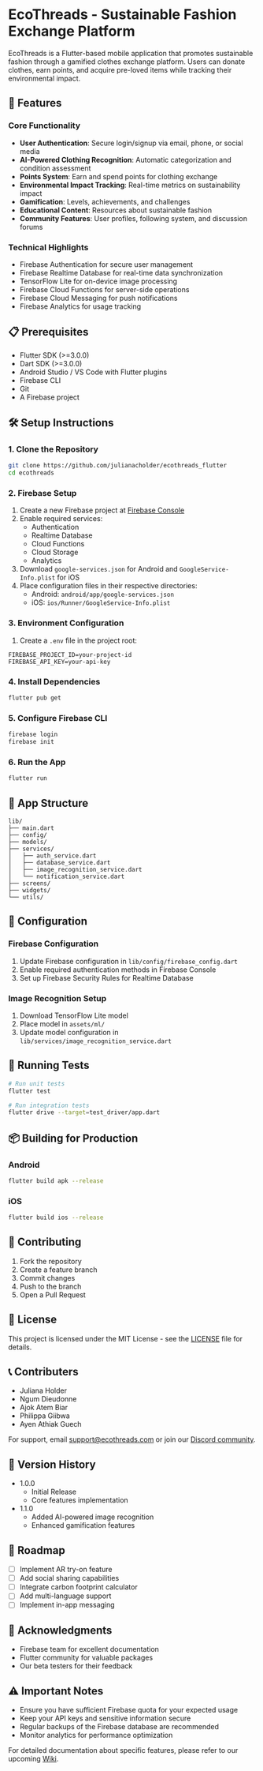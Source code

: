 # EcoThreads - Sustainable Fashion Exchange Platform

EcoThreads is a Flutter-based mobile application that promotes sustainable fashion through a gamified clothes exchange platform. Users can donate clothes, earn points, and acquire pre-loved items while tracking their environmental impact.

## 🚀 Features

### Core Functionality
- **User Authentication**: Secure login/signup via email, phone, or social media
- **AI-Powered Clothing Recognition**: Automatic categorization and condition assessment
- **Points System**: Earn and spend points for clothing exchange
- **Environmental Impact Tracking**: Real-time metrics on sustainability impact
- **Gamification**: Levels, achievements, and challenges
- **Educational Content**: Resources about sustainable fashion
- **Community Features**: User profiles, following system, and discussion forums

### Technical Highlights
- Firebase Authentication for secure user management
- Firebase Realtime Database for real-time data synchronization
- TensorFlow Lite for on-device image processing
- Firebase Cloud Functions for server-side operations
- Firebase Cloud Messaging for push notifications
- Firebase Analytics for usage tracking

## 📋 Prerequisites

- Flutter SDK (>=3.0.0)
- Dart SDK (>=3.0.0)
- Android Studio / VS Code with Flutter plugins
- Firebase CLI
- Git
- A Firebase project

## 🛠️ Setup Instructions

### 1. Clone the Repository
```bash
git clone https://github.com/julianacholder/ecothreads_flutter
cd ecothreads
```

### 2. Firebase Setup
1. Create a new Firebase project at [Firebase Console](https://console.firebase.google.com)
2. Enable required services:
   - Authentication
   - Realtime Database
   - Cloud Functions
   - Cloud Storage
   - Analytics
3. Download `google-services.json` for Android and `GoogleService-Info.plist` for iOS
4. Place configuration files in their respective directories:
   - Android: `android/app/google-services.json`
   - iOS: `ios/Runner/GoogleService-Info.plist`

### 3. Environment Configuration
1. Create a `.env` file in the project root:
```
FIREBASE_PROJECT_ID=your-project-id
FIREBASE_API_KEY=your-api-key
```

### 4. Install Dependencies
```bash
flutter pub get
```

### 5. Configure Firebase CLI
```bash
firebase login
firebase init
```

### 6. Run the App
```bash
flutter run
```

## 📱 App Structure

```
lib/
├── main.dart
├── config/
├── models/
├── services/
│   ├── auth_service.dart
│   ├── database_service.dart
│   ├── image_recognition_service.dart
│   └── notification_service.dart
├── screens/
├── widgets/
└── utils/
```

## 🔧 Configuration

### Firebase Configuration
1. Update Firebase configuration in `lib/config/firebase_config.dart`
2. Enable required authentication methods in Firebase Console
3. Set up Firebase Security Rules for Realtime Database

### Image Recognition Setup
1. Download TensorFlow Lite model
2. Place model in `assets/ml/`
3. Update model configuration in `lib/services/image_recognition_service.dart`

## 🚦 Running Tests

```bash
# Run unit tests
flutter test

# Run integration tests
flutter drive --target=test_driver/app.dart
```

## 📦 Building for Production

### Android
```bash
flutter build apk --release
```

### iOS
```bash
flutter build ios --release
```

## 🤝 Contributing

1. Fork the repository
2. Create a feature branch
3. Commit changes
4. Push to the branch
5. Open a Pull Request

## 📄 License

This project is licensed under the MIT License - see the [LICENSE](LICENSE) file for details.

## 📞 Contributers
- Juliana Holder
- Ngum Dieudonne
- Ajok Atem Biar
- Philippa Giibwa
- Ayen Athiak Guech

For support, email support@ecothreads.com or join our [Discord community](https://discord.gg/ecothreads).

## 🔄 Version History

- 1.0.0
  - Initial Release
  - Core features implementation
- 1.1.0
  - Added AI-powered image recognition
  - Enhanced gamification features

## 🔮 Roadmap

- [ ] Implement AR try-on feature
- [ ] Add social sharing capabilities
- [ ] Integrate carbon footprint calculator
- [ ] Add multi-language support
- [ ] Implement in-app messaging

## 🙏 Acknowledgments

- Firebase team for excellent documentation
- Flutter community for valuable packages
- Our beta testers for their feedback

## ⚠️ Important Notes

- Ensure you have sufficient Firebase quota for your expected usage
- Keep your API keys and sensitive information secure
- Regular backups of the Firebase database are recommended
- Monitor analytics for performance optimization

For detailed documentation about specific features, please refer to our upcoming [Wiki](https://github.com/yourusername/ecothreads/wiki).
